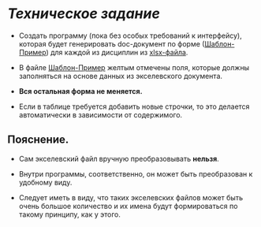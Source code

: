 *Техническое задание*
=
* Создать программу (пока без особых требований к интерфейсу), которая будет генерировать doc-документ по форме ([Шаблон-Пример](excel_to_doc_parser/templates/Шаблон-Пример.docx)) для каждой из дисциплин из [xlsx-файла](parser_server/templates/09_03_01_Информатика_и_ВТ,_Матрица_ВЕБ_технологии_2020.xlsx).

* В файле [Шаблон-Пример](parser_server/templates/Шаблон-Пример.docx) желтым отмечены поля, которые должны заполняться на основе данных из экселевского документа.

* **Вся остальная форма не меняется.**

* Если в таблице требуется добавить новые строчки, то это делается автоматически в зависимости от содержимого.

Пояснение.
- 
* Сам экселевский файл вручную преобразовывать **нельзя**.

* Внутри программы, соответственно, он может быть преобразован к удобному виду.

* Следует иметь в виду, что таких экселевских файлов может быть очень большое количество и их имена будут формироваться по такому принципу, как у этого.